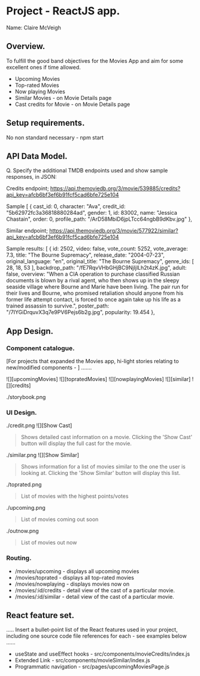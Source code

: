 # Project - ReactJS app.

Name: Claire McVeigh

## Overview.

To fulfill the good band objectives for the Movies App and aim for some excellent ones if time allowed. 

 
 + Upcoming Movies
 + Top-rated Movies
 + Now playing Movies
 + Similar Movies - on Movie Details page
 + Cast credits for Movie - on Movie Details page

## Setup requirements.
No non standard necessary - npm start

## API Data Model.

Q. Specify the additional TMDB endpoints used and show sample responses, in JSON:


Credits endpoint; https://api.themoviedb.org/3/movie/539885/credits?api_key=afcb6bf3ef6b91fcf5cad6bfe725e104

Sample
[
{
cast_id: 0,
character: "Ava",
credit_id: "5b62972fc3a36818880284ad",
gender: 1,
id: 83002,
name: "Jessica Chastain",
order: 0,
profile_path: "/ArD58MbiD6jpLTcc64ngbB9dKbv.jpg"
},

Similar endpoint; https://api.themoviedb.org/3/movie/577922/similar?api_key=afcb6bf3ef6b91fcf5cad6bfe725e104

Sample
results: [
{
id: 2502,
video: false,
vote_count: 5252,
vote_average: 7.3,
title: "The Bourne Supremacy",
release_date: "2004-07-23",
original_language: "en",
original_title: "The Bourne Supremacy",
genre_ids: [
28,
18,
53
],
backdrop_path: "/fE7RqvVHbGHjBC9NjIjlLh2t4zK.jpg",
adult: false,
overview: "When a CIA operation to purchase classified Russian documents is blown by a rival agent, who then shows up in the sleepy seaside village where Bourne and Marie have been living. The pair run for their lives and Bourne, who promised retaliation should anyone from his former life attempt contact, is forced to once again take up his life as a trained assassin to survive.",
poster_path: "/7IYGiDrquvX3q7e9PV6Pejs6b2g.jpg",
popularity: 19.454
},

## App Design.

### Component catalogue.

 [For projects that expanded the Movies app, hi-light stories relating to new/modified components - ] .......

![][upcomingMovies]
![][topratedMovies]
![][nowplayingMovies]
![][similar]
![][credits]

./storybook.png

### UI Design.

./credit.png
![][Show Cast]
>Shows detailed cast information on a movie. Clicking the 'Show Cast' button will display the full cast for the movie.

./similar.png
![][Show Similar]
>Shows information for a list of movies similar to the one the user is looking at. Clicking the 'Show Similar' button will display this list.

./toprated.png
>List of movies with the highest points/votes

./upcoming.png
>List of movies coming out soon

./outnow.png
>List of movies out  now

### Routing.


+ /movies/upcoming - displays all upcoming movies
+ /movies/toprated - displays all top-rated movies
+ /movies/nowplaying - displays movies now on
+ /movies/:id/credits - detail view of the cast of a particular movie.
+ /movies/:id/similar - detail view of the cast of a particular movie.


## React feature set.

..... Insert a bullet-point list of the React features used in your project, including one source code file references for each - see examples below ......

+ useState and useEffect hooks - src/components/movieCredits/index.js
+ Extended Link - src/components/movieSimilar/index.js
+ Programmatic navigation - src/pages/upcomingMoviesPage.js


